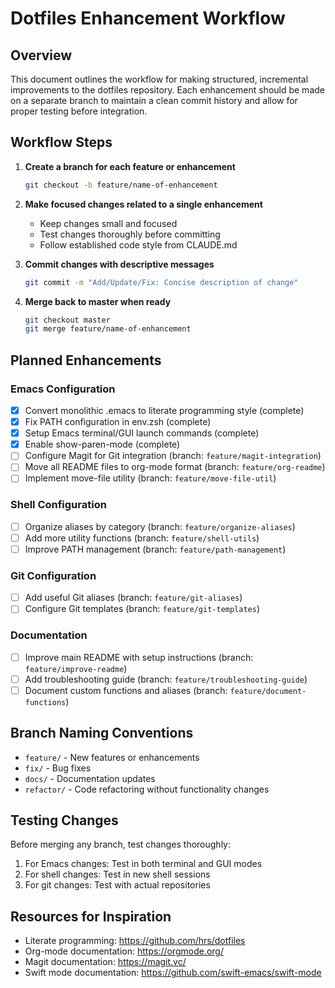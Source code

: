 # Dotfiles Enhancement Workflow

## Overview
This document outlines the workflow for making structured, incremental improvements to the dotfiles repository. Each enhancement should be made on a separate branch to maintain a clean commit history and allow for proper testing before integration.

## Workflow Steps

1. **Create a branch for each feature or enhancement**
   ```bash
   git checkout -b feature/name-of-enhancement
   ```

2. **Make focused changes related to a single enhancement**
   - Keep changes small and focused
   - Test changes thoroughly before committing
   - Follow established code style from CLAUDE.md

3. **Commit changes with descriptive messages**
   ```bash
   git commit -m "Add/Update/Fix: Concise description of change"
   ```

4. **Merge back to master when ready**
   ```bash
   git checkout master
   git merge feature/name-of-enhancement
   ```

## Planned Enhancements

### Emacs Configuration
- [x] Convert monolithic .emacs to literate programming style (complete)
- [x] Fix PATH configuration in env.zsh (complete)
- [x] Setup Emacs terminal/GUI launch commands (complete)
- [x] Enable show-paren-mode (complete)
- [ ] Configure Magit for Git integration (branch: `feature/magit-integration`)
- [ ] Move all README files to org-mode format (branch: `feature/org-readme`)
- [ ] Implement move-file utility (branch: `feature/move-file-util`)

### Shell Configuration
- [ ] Organize aliases by category (branch: `feature/organize-aliases`)
- [ ] Add more utility functions (branch: `feature/shell-utils`)
- [ ] Improve PATH management (branch: `feature/path-management`)

### Git Configuration
- [ ] Add useful Git aliases (branch: `feature/git-aliases`)
- [ ] Configure Git templates (branch: `feature/git-templates`)

### Documentation
- [ ] Improve main README with setup instructions (branch: `feature/improve-readme`)
- [ ] Add troubleshooting guide (branch: `feature/troubleshooting-guide`)
- [ ] Document custom functions and aliases (branch: `feature/document-functions`)

## Branch Naming Conventions
- `feature/` - New features or enhancements
- `fix/` - Bug fixes
- `docs/` - Documentation updates
- `refactor/` - Code refactoring without functionality changes

## Testing Changes
Before merging any branch, test changes thoroughly:
1. For Emacs changes: Test in both terminal and GUI modes
2. For shell changes: Test in new shell sessions
3. For git changes: Test with actual repositories

## Resources for Inspiration
- Literate programming: https://github.com/hrs/dotfiles
- Org-mode documentation: https://orgmode.org/
- Magit documentation: https://magit.vc/
- Swift mode documentation: https://github.com/swift-emacs/swift-mode